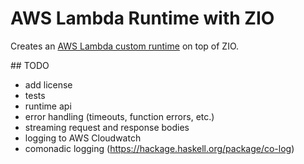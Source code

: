 # AWS Lambda Runtime with ZIO

Creates an [AWS Lambda custom runtime](https://docs.aws.amazon.com/lambda/latest/dg/runtimes-custom.html) on top of ZIO.

## TODO

- add license
- tests
- runtime api
- error handling (timeouts, function errors, etc.)
- streaming request and response bodies
- logging to AWS Cloudwatch
- comonadic logging (https://hackage.haskell.org/package/co-log)